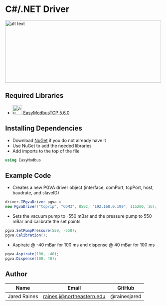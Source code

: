 # C#/.NET Driver
<img src="https://miro.medium.com/max/2000/1*MfOHvI5b1XZKYTXIAKY7PQ.png" alt="alt text" width="500" height="200">

## Required Libraries

* <img src="https://a.fsdn.com/allura/p/easymodbustcp/icon?1609423069?&w=90" alt="alt text" width="30" height="30">[ EasyModbusTCP 5.6.0](https://sourceforge.net/projects/easymodbustcp/#focus)

## Installing Dependencies
* Download [NuGet](https://www.nuget.org/) if you do not already have it 
* Use NuGet to add the needed libraries
* Add imports to the top of the file
```csharp 
using EasyModbus
```
## Example Code

* Creates a new PGVA driver object (interface, comPort, tcpPort, host, baudrate, and slaveID)
```csharp
driver.IPgvaDriver pgva = 
new PgvaDriver("tcp/ip", "COM3", 8502, "192.168.0.199", 115200, 16);
```

* Sets the vacuum pump to -550 mBar and the pressure pump to 550 mBar and calibrate the set points
```csharp
pgva.SetPumpPressure(550, -550);
pgva.Calibration();
```

* Aspirate @ -40 mBar for 100 ms and dispense @ 40 mBar for 100 ms
```csharp
pgva.Aspirate(100, -40);
pgva.Dispense(100, 40);
```

## Author
|Name          | Email                     | GitHub         |
| ------------ | ------------------------- | -------------- |
| Jared Raines | raines.j@northeastern.edu | @rainesjared   |

